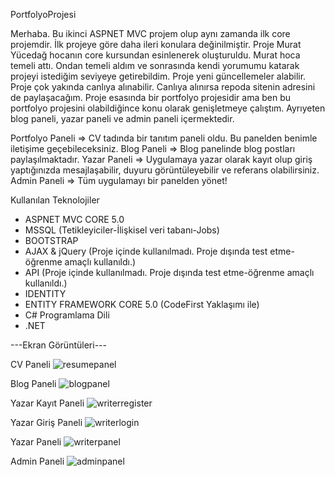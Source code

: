 PortfolyoProjesi

Merhaba. Bu ikinci ASPNET MVC projem olup aynı zamanda ilk core projemdir. İlk projeye göre daha ileri konulara değinilmiştir. Proje Murat Yücedağ hocanın core kursundan esinlenerek oluşturuldu. Murat hoca temeli attı. Ondan temeli aldım ve sonrasında kendi yorumumu katarak projeyi istediğim seviyeye getirebildim. Proje yeni güncellemeler alabilir. Proje çok yakında canlıya alınabilir. Canlıya alınırsa repoda sitenin adresini de paylaşacağım. Proje esasında bir portfolyo projesidir ama ben bu portfolyo projesini olabildiğince konu olarak genişletmeye çalıştım. Ayrıyeten blog paneli, yazar paneli ve admin paneli içermektedir.

Portfolyo Paneli => CV tadında bir tanıtım paneli oldu. Bu panelden benimle iletişime geçebileceksiniz.
Blog Paneli => Blog panelinde blog postları paylaşılmaktadır.
Yazar Paneli => Uygulamaya yazar olarak kayıt olup giriş yaptığınızda mesajlaşabilir, duyuru görüntüleyebilir ve referans olabilirsiniz.
Admin Paneli => Tüm uygulamayı bir panelden yönet!

Kullanılan Teknolojiler

* ASPNET MVC CORE 5.0 
* MSSQL (Tetikleyiciler-İlişkisel veri tabanı-Jobs)
* BOOTSTRAP
* AJAX & jQuery (Proje içinde kullanılmadı. Proje dışında test etme-öğrenme amaçlı kullanıldı.)
* API (Proje içinde kullanılmadı. Proje dışında test etme-öğrenme amaçlı kullanıldı.)
* IDENTITY
* ENTITY FRAMEWORK CORE 5.0 (CodeFirst Yaklaşımı ile)
* C# Programlama Dili 
* .NET

---Ekran Görüntüleri---

CV Paneli
![resumepanel](https://user-images.githubusercontent.com/83928393/163381294-dde88c96-e15b-428b-997f-85eaed70f0a6.png)

Blog Paneli
![blogpanel](https://user-images.githubusercontent.com/83928393/163381296-2c744802-dbf6-4764-9ec2-899ccedae115.png)

Yazar Kayıt Paneli
![writerregister](https://user-images.githubusercontent.com/83928393/163381299-c43172c9-495b-4713-8614-799284d7b067.png)

Yazar Giriş Paneli
![writerlogin](https://user-images.githubusercontent.com/83928393/163381301-e448c36c-f386-4a19-ab43-6f2d6960d08a.png)

Yazar Paneli
![writerpanel](https://user-images.githubusercontent.com/83928393/163381304-af8b6176-1fd0-4732-94e8-e4fac4db094c.png)

Admin Paneli
![adminpanel](https://user-images.githubusercontent.com/83928393/163381313-133c359a-c592-4122-b843-6b9cc6e5f0b6.png)
